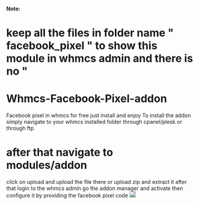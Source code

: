 <b>Note:</b><h1>keep all the files in folder name " facebook_pixel " to show this module in whmcs admin  and there is no "</h1> 
# Whmcs-Facebook-Pixel-addon
Facebook pixel in whmcs for free just install and enjoy 
 To install the addon 
    simply navigate to your whmcs installed folder through cpanel/plesk or through ftp
    
<h1>after that navigate to modules/addon</h1>
click on upload and upload the file there or upload zip and extract it
    after that login to the whmcs admin go the addon manager and activate
 then configure it by providing the facebook pixel code
    <img style="background-color: #92a8d1; color:#000000;" src="https://www.sinhcoms.com/img/logo1.svg">
